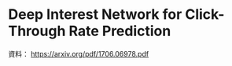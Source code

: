 # Deep Interest Network for Click-Through Rate Prediction

資料： https://arxiv.org/pdf/1706.06978.pdf

